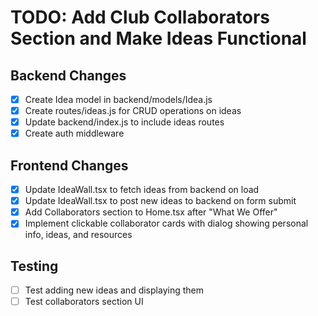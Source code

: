 # TODO: Add Club Collaborators Section and Make Ideas Functional

## Backend Changes
- [x] Create Idea model in backend/models/Idea.js
- [x] Create routes/ideas.js for CRUD operations on ideas
- [x] Update backend/index.js to include ideas routes
- [x] Create auth middleware

## Frontend Changes
- [x] Update IdeaWall.tsx to fetch ideas from backend on load
- [x] Update IdeaWall.tsx to post new ideas to backend on form submit
- [x] Add Collaborators section to Home.tsx after "What We Offer"
- [x] Implement clickable collaborator cards with dialog showing personal info, ideas, and resources

## Testing
- [ ] Test adding new ideas and displaying them
- [ ] Test collaborators section UI
